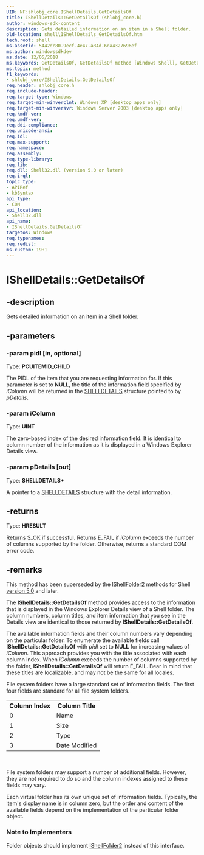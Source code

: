 ```yaml
---
UID: NF:shlobj_core.IShellDetails.GetDetailsOf
title: IShellDetails::GetDetailsOf (shlobj_core.h)
author: windows-sdk-content
description: Gets detailed information on an item in a Shell folder.
old-location: shell\IShellDetails_GetDetailsOf.htm
tech.root: shell
ms.assetid: 5442dc80-9ecf-4e47-a84d-6da4327696ef
ms.author: windowssdkdev
ms.date: 12/05/2018
ms.keywords: GetDetailsOf, GetDetailsOf method [Windows Shell], GetDetailsOf method [Windows Shell],IShellDetails interface, IShellDetails interface [Windows Shell],GetDetailsOf method, IShellDetails.GetDetailsOf, IShellDetails::GetDetailsOf, _win32_IShellDetails_GetDetailsOf, shell.IShellDetails_GetDetailsOf, shlobj_core/IShellDetails::GetDetailsOf
ms.topic: method
f1_keywords:
- shlobj_core/IShellDetails.GetDetailsOf
req.header: shlobj_core.h
req.include-header: 
req.target-type: Windows
req.target-min-winverclnt: Windows XP [desktop apps only]
req.target-min-winversvr: Windows Server 2003 [desktop apps only]
req.kmdf-ver: 
req.umdf-ver: 
req.ddi-compliance: 
req.unicode-ansi: 
req.idl: 
req.max-support: 
req.namespace: 
req.assembly: 
req.type-library: 
req.lib: 
req.dll: Shell32.dll (version 5.0 or later)
req.irql: 
topic_type:
- APIRef
- kbSyntax
api_type:
- COM
api_location:
- Shell32.dll
api_name:
- IShellDetails.GetDetailsOf
targetos: Windows
req.typenames: 
req.redist: 
ms.custom: 19H1
---
```


# IShellDetails::GetDetailsOf


## -description


Gets detailed information on an item in a Shell folder.


## -parameters




### -param pidl [in, optional]

Type: <b>PCUITEMID_CHILD</b>

The PIDL of the item that you are requesting information for. If this parameter is set to <b>NULL</b>, the title of the information field specified by <i>iColumn</i> will be returned in the <a href="https://docs.microsoft.com/windows/desktop/api/shtypes/ns-shtypes-shelldetails">SHELLDETAILS</a> structure pointed to by <i>pDetails</i>.


### -param iColumn

Type: <b>UINT</b>

The zero-based index of the desired information field. It is identical to column number of the information as it is displayed in a Windows Explorer Details view.


### -param pDetails [out]

Type: <b>SHELLDETAILS*</b>

A pointer to a <a href="https://docs.microsoft.com/windows/desktop/api/shtypes/ns-shtypes-shelldetails">SHELLDETAILS</a> structure with the detail information.


## -returns



Type: <b>HRESULT</b>

Returns S_OK if successful. Returns E_FAIL if <i>iColumn</i> exceeds the number of columns supported by the folder. Otherwise, returns a standard COM error code.




## -remarks



This method has been superseded by the <a href="https://docs.microsoft.com/windows/desktop/api/shobjidl_core/nn-shobjidl_core-ishellfolder2">IShellFolder2</a> methods for Shell <a href="https://docs.microsoft.com/previous-versions/windows/desktop/legacy/bb776779(v=vs.85)">version 5.0</a> and later.

The <b>IShellDetails::GetDetailsOf</b> method provides access to the information that is displayed in the Windows Explorer Details view of a Shell folder. The column numbers, column titles, and item information that you see in the Details view are identical to those returned by <b>IShellDetails::GetDetailsOf</b>.

The available information fields and their column numbers vary depending on the particular folder. To enumerate the available fields call <b>IShellDetails::GetDetailsOf</b> with <i>pidl</i> set to <b>NULL</b> for increasing values of <i>iColumn</i>. This approach provides you with the title associated with each column index. When <i>iColumn</i> exceeds the number of columns supported by the folder, <b>IShellDetails::GetDetailsOf</b> will return E_FAIL. Bear in mind that these titles are localizable, and may not be the same for all locales.

File system folders have a large standard set of information fields. The first four fields are standard for all file system folders.
                
                

<table class="clsStd">
<tr>
<th>Column Index</th>
<th>Column Title</th>
</tr>
<tr>
<td>0</td>
<td>Name</td>
</tr>
<tr>
<td>1</td>
<td>Size</td>
</tr>
<tr>
<td>2</td>
<td>Type</td>
</tr>
<tr>
<td>3</td>
<td>Date Modified</td>
</tr>
</table>
 

File system folders may support a number of additional fields. However, they are not required to do so and the column indexes assigned to these fields may vary.

Each virtual folder has its own unique set of information fields. Typically, the item's display name is in column zero, but the order and content of the available fields depend on the implementation of the particular folder object.

<h3><a id="Note_to_Implementers"></a><a id="note_to_implementers"></a><a id="NOTE_TO_IMPLEMENTERS"></a>Note to Implementers</h3>
Folder objects should implement <a href="https://docs.microsoft.com/windows/desktop/api/shobjidl_core/nn-shobjidl_core-ishellfolder2">IShellFolder2</a> instead of this interface.



